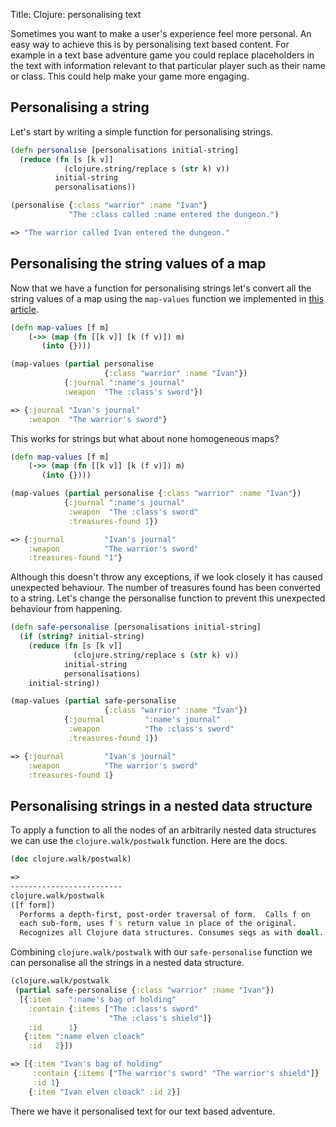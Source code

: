 Title: Clojure: personalising text

Sometimes you want to make a user's experience feel more personal. An easy way to achieve this is by personalising text based content. For example in a text base adventure game you could replace placeholders in the text with information relevant to that particular player such as their name or class. This could help make your game more engaging.

## Personalising a string

Let's start by writing a simple function for personalising strings.

```clojure
(defn personalise [personalisations initial-string]
  (reduce (fn [s [k v]]
            (clojure.string/replace s (str k) v))
          initial-string
          personalisations))

(personalise {:class "warrior" :name "Ivan"}
             "The :class called :name entered the dungeon.")

=> "The warrior called Ivan entered the dungeon."
```

## Personalising the string values of a map

Now that we have a function for personalising strings let's convert all the string values of a map using the `map-values` function we implemented in [this article](https://andersmurphy.com/2018/11/10/clojure-map-values-and-keys.html).

```clojure
(defn map-values [f m]
    (->> (map (fn [[k v]] [k (f v)]) m)
       (into {})))

(map-values (partial personalise
                     {:class "warrior" :name "Ivan"})
            {:journal ":name's journal"
            :weapon  "The :class's sword"})

=> {:journal "Ivan's journal"
    :weapon  "The warrior's sword"}
```

This works for strings but what about none homogeneous maps?

```clojure
(defn map-values [f m]
    (->> (map (fn [[k v]] [k (f v)]) m)
       (into {})))

(map-values (partial personalise {:class "warrior" :name "Ivan"})
            {:journal ":name's journal"
             :weapon  "The :class's sword"
             :treasures-found 1})

=> {:journal         "Ivan's journal"
    :weapon          "The warrior's sword"
    :treasures-found "1"}
```

Although this doesn't throw any exceptions, if we look closely it has caused unexpected behaviour. The number of treasures found has been converted to a string. Let's change the personalise function to prevent this unexpected behaviour from happening.

```clojure
(defn safe-personalise [personalisations initial-string]
  (if (string? initial-string)
    (reduce (fn [s [k v]]
              (clojure.string/replace s (str k) v))
            initial-string
            personalisations)
    initial-string))

(map-values (partial safe-personalise
                     {:class "warrior" :name "Ivan"})
            {:journal         ":name's journal"
             :weapon          "The :class's sword"
             :treasures-found 1})

=> {:journal         "Ivan's journal"
    :weapon          "The warrior's sword"
    :treasures-found 1}
```

## Personalising strings in a nested data structure

To apply a function to all the nodes of an arbitrarily nested data structures we can use the `clojure.walk/postwalk` function. Here are the docs.

```clojure
(doc clojure.walk/postwalk)

=>
-------------------------
clojure.walk/postwalk
([f form])
  Performs a depth-first, post-order traversal of form.  Calls f on
  each sub-form, uses f's return value in place of the original.
  Recognizes all Clojure data structures. Consumes seqs as with doall.
```

Combining `clojure.walk/postwalk` with our `safe-personalise` function we can personalise all the strings in a nested data structure.

```clojure
(clojure.walk/postwalk
 (partial safe-personalise {:class "warrior" :name "Ivan"})
  [{:item    ":name's bag of holding"
    :contain {:items ["The :class's sword"
                      "The :class's shield"]}
    :id      1}
   {:item ":name elven cloack"
    :id   2}])

=> [{:item "Ivan's bag of holding"
     :contain {:items ["The warrior's sword" "The warrior's shield"]}
     :id 1}
    {:item "Ivan elven cloack" :id 2}]
```

There we have it personalised text for our text based adventure.
